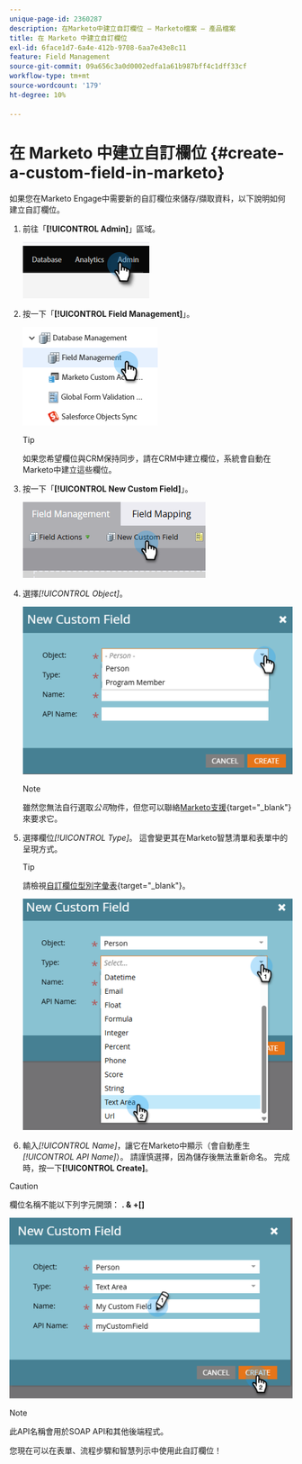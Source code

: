 ```yaml
---
unique-page-id: 2360287
description: 在Marketo中建立自訂欄位 — Marketo檔案 — 產品檔案
title: 在 Marketo 中建立自訂欄位
exl-id: 6face1d7-6a4e-412b-9708-6aa7e43e8c11
feature: Field Management
source-git-commit: 09a656c3a0d0002edfa1a61b987bff4c1dff33cf
workflow-type: tm+mt
source-wordcount: '179'
ht-degree: 10%

---
```


# 在 Marketo 中建立自訂欄位 {#create-a-custom-field-in-marketo}

如果您在Marketo Engage中需要新的自訂欄位來儲存/擷取資料，以下說明如何建立自訂欄位。

1. 前往「**[!UICONTROL Admin]**」區域。

   ![](assets/create-a-custom-field-in-marketo-1.png)

1. 按一下「**[!UICONTROL Field Management]**」。

   ![](assets/create-a-custom-field-in-marketo-2.png)

   >[!TIP]
   >
   >如果您希望欄位與CRM保持同步，請在CRM中建立欄位，系統會自動在Marketo中建立這些欄位。

1. 按一下「**[!UICONTROL New Custom Field]**」。

   ![](assets/create-a-custom-field-in-marketo-3.png)

1. 選擇&#x200B;_[!UICONTROL Object]_。

   ![](assets/create-a-custom-field-in-marketo-4.png)

   >[!NOTE]
   >
   >雖然您無法自行選取&#x200B;_公司_&#x200B;物件，但您可以聯絡[Marketo支援](https://nation.marketo.com/t5/support/ct-p/Support){target="_blank"}來要求它。

1. 選擇欄位&#x200B;_[!UICONTROL Type]_。 這會變更其在Marketo智慧清單和表單中的呈現方式。

   >[!TIP]
   >
   >請檢視[自訂欄位型別字彙表](/help/marketo/product-docs/administration/field-management/custom-field-type-glossary.md){target="_blank"}。

   ![](assets/create-a-custom-field-in-marketo-5.png)

1. 輸入&#x200B;_[!UICONTROL Name]_，讓它在Marketo中顯示（會自動產生&#x200B;_[!UICONTROL API Name]_）。 請謹慎選擇，因為儲存後無法重新命名。 完成時，按一下&#x200B;**[!UICONTROL Create]**。

>[!CAUTION]
>
>欄位名稱不能以下列字元開頭： **. &amp; +[]**

![](assets/create-a-custom-field-in-marketo-6.png)

>[!NOTE]
>
>此API名稱會用於SOAP API和其他後端程式。

您現在可以在表單、流程步驟和智慧列示中使用此自訂欄位！
